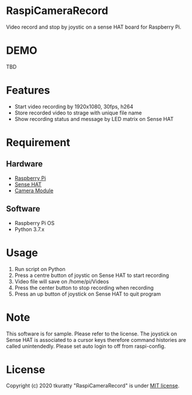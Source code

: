 # RaspiCameraRecord

Video record and stop by joystic on a sense HAT board for Raspberry Pi.

# DEMO

TBD

# Features

* Start video recording by 1920x1080, 30fps, h264
* Store recorded video to strage with unique file name
* Show recording status and message by LED matrix on Sense HAT

# Requirement

## Hardware
- [Raspberry Pi](https://www.raspberrypi.org/products/)
- [Sense HAT](https://www.raspberrypi.org/products/sense-hat/)
- [Camera Module](https://www.raspberrypi.org/products/camera-module-v2/)

## Software
- Raspberry Pi OS
- Python 3.7.x

# Usage

1. Run script on Python
1. Press a centre button of joystic on Sense HAT to start recording
  1. Video file will save on /home/pi/Videos
1. Press the center button to stop recording when recording
1. Press an up button of joystick on Sense HAT to quit program

# Note

This software is for sample. Please refer to the license.
The joystick on Sense HAT is associated to a cursor keys therefore command histories are called unintendedly. Please set auto login to off from raspi-config.

# License
Copyright (c) 2020 tkuratty
"RaspiCameraRecord" is under [MIT license](https://en.wikipedia.org/wiki/MIT_License).
